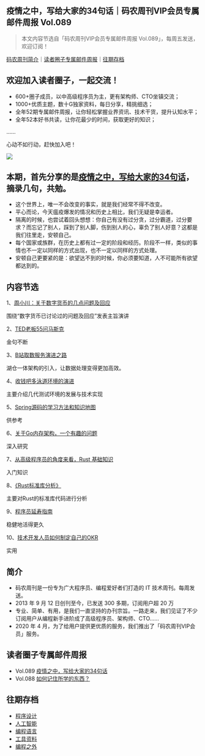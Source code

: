 ## 疫情之中，写给大家的34句话｜码农周刊VIP会员专属邮件周报 Vol.089

> 本文内容节选自「码农周刊VIP会员专属邮件周报 Vol.089」，每周五发送，欢迎订阅！

[码农周刊简介](#简介)｜[读者圈子专属邮件周报](#读者圈子专属邮件周报)｜[往期存档](#往期存档) 

## 欢迎加入读者圈子，一起交流！
- 600+圈子成员，以中高级程序员为主，更有架构师、CTO坐镇交流；
- 1000+优质主题，数十G独家资料，每日分享，精挑细选；
- 全年52期专属邮件周报，让你轻松掌握业界资讯、技术干货，提升认知水平；
- 全年52本好书共读，让你花最少的时间，获取更好的知识；


……


心动不如行动，赶快加入吧！


<img src="https://img.toutiao.io/ads/vip_github_0506.jpeg">


## 本期，首先分享的是[疫情之中，写给大家的34句话](https://mp.weixin.qq.com/s/gUBAw4Nvrl1EIQVyFnLM-A)，摘录几句，共勉。
- 这个世界上，唯一不会改变的事实，就是我们经常不得不改变。
- 平心而论，今天瘟疫爆发的情况和历史上相比，我们无疑是幸运者。
- 隔离的时候，也尝试着回头想想：你自己有没有过分贪，过分霸道，过分要求？而忘记了别人，踩到了别人脚，伤到别人的心，辜负了别人好意？这都是我们往里走，安顿自己。
- 每个国家或族群，在历史上都有过一定的阶段和经历。阶段不一样，类似的事情也不一定以同样的方式出现，也不一定以同样的方式处理。
- 安顿自己更要紧的是：欲望达不到的时候，你必须要知道，人不可能所有欲望都达到的。

## 内容节选

1、[周小川：关于数字货币的几点问题及回应](https://mp.weixin.qq.com/s/8z_ZRmO86SuSnDqHdX66yQ)

围绕“数字货币已讨论过的问题及回应”发表主旨演讲

2、[TED老板55问马斯克](https://mp.weixin.qq.com/s/1VFik3tE6DW7pNOYFyZNTw)

金句不断

3、[B站取数服务演进之路](https://toutiao.io/k/yx71pwe)

湖仓一体架构的引入，让数据处理变得更加高效。

4、[收钱吧多泳道环境的演进](https://toutiao.io/k/59oz4qo)

主要介绍几代测试环境的发展与技术实现

5、[Spring源码的学习方法和知识地图](https://toutiao.io/k/fhe58uh)

供参考

6、[关于Go内存架构，一个有趣的问题](https://toutiao.io/k/z6tigh0)

深入研究

7、[从高级程序员的角度来看，Rust 基础知识](https://toutiao.io/k/76ky4oe)

入门知识

8、[《Rust标准库分析》](https://github.com/Warrenren/inside-rust-std-library)

主要对Rust的标准库代码进行分析

9、[程序员延寿指南](https://github.com/geekan/HowToLiveLonger)

稳健地活得更久

10、[技术开发人员如何制定自己的OKR](https://toutiao.io/k/zq8oiet)

实用

## 简介
- 码农周刊是一份专为广大程序员、编程爱好者们打造的 IT 技术周刊。每周发送。
- 2013 年 9 月 12 日创刊至今，已发送 300 多期，订阅用户超 20 万
- 专业、简单、有用，是我们一直坚持的办刊宗旨。一路走来，我们见证了不少订阅用户从编程新手进阶成了高级程序员、架构师、CTO……
- 2020 年 4 月，为了给用户提供更优质的服务，我们推出了「码农周刊VIP会员」服务。


## 读者圈子专属邮件周报
- Vol.089 [疫情之中，写给大家的34句话](/docs/vol.089.md)
- Vol.088 [如何记住所学的东西？](/docs/vol.088.md)


## 往期存档
- [程序设计](/archives/architecture.md#程序设计)
- [人工智能](/archives/ai.md#人工智能)
- [编程语言](/archives/language.md#编程语言)
- [工具资料](/archives/tool.md#工具资料)
- [编程之外](/archives/other.md#编程之外) 

